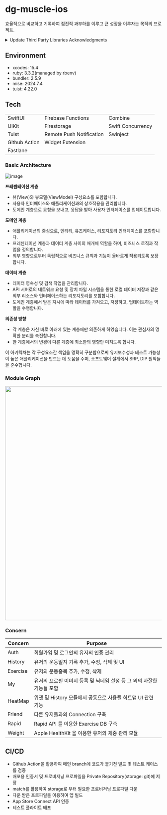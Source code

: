 # dg-muscle-ios

효율적으로 비교하고 기록하여 점진적 과부하를 이루고 근 성장을 이루자는 목적의 프로젝트.

<details>
<summary> Update Third Party Libraries Acknowledgments </summary>

Install `swift-package-list`

```
brew tap FelixHerrmann/tap & brew install swift-package-list
```

Generate Settings.bundle

```
swift-package-list dg-muscle-ios.xcworkspace --output-type settings-bundle --requires-license --output-path dg-muscle-ios/resources
```

</details>

## Environment

- xcodes: 15.4
- ruby: 3.3.2(managed by rbenv)
- bundler: 2.5.9
- mise: 2024.7.4
- tuist: 4.22.0

## Tech

<table border="0">
 <tr>
    <td>SwiftUI</td>
    <td>Firebase Functions</td>
    <td>Combine</td>
 </tr>
  <tr>
    <td>UIKit</td>
    <td>Firestorage</td>
    <td>Swift Concurrency</td>
 </tr>
 <tr>
    <td>Tuist</td>
    <td>Remote Push Notification</td>
    <td>Swinject</td>
 </tr>
 <tr>
    <td>Github Action</td>
    <td>Widget Extension</td>
 </tr>
 <tr>
    <td>Fastlane</td>
 </tr>
</table>

### Basic Architecture

![image](https://github.com/DgMuscle/dg-muscle-ios/assets/34573243/a127df42-9f0c-41e5-b151-aebb86533973)

**프레젠테이션 계층**

- 뷰(View)와 뷰모델(ViewModel) 구성요소를 포함합니다.
- 사용자 인터페이스와 애플리케이션과의 상호작용을 관리합니다.
- 도메인 계층으로 요청을 보내고, 응답을 받아 사용자 인터페이스를 업데이트합니다.

**도메인 계층**

- 애플리케이션의 중심으로, 엔티티, 유즈케이스, 리포지토리 인터페이스를 포함합니다.
- 프레젠테이션 계층과 데이터 계층 사이의 매개체 역할을 하며, 비즈니스 로직과 작업을 정의합니다.
- 외부 영향으로부터 독립적으로 비즈니스 규칙과 기능이 올바르게 적용되도록 보장합니다.

**데이터 계층**

- 데이터 영속성 및 검색 작업을 관리합니다.
- API 서버로의 네트워크 요청 및 장치 파일 시스템을 통한 로컬 데이터 저장과 같은 외부 리소스와 인터페이스하는 리포지토리를 포함합니다.
- 도메인 계층에서 받은 지시에 따라 데이터를 가져오고, 저장하고, 업데이트하는 역할을 수행합니다.

**의존성 방향**

- 각 계층은 자신 바로 아래에 있는 계층에만 의존하게 하였습니다. 이는 관심사의 명확한 분리를 촉진합니다.
- 한 계층에서의 변경이 다른 계층에 최소한의 영향만 미치도록 합니다.

이 아키텍쳐는 각 구성요소간 책임을 명확히 구분함으로써 유지보수성과 테스트 가능성이 높은 애플리케이션을 만드는 데 도움을 주며, 소프트웨어 설계에서 SRP, DIP 원칙들을 준수합니다.

### Module Graph

<img width=750 src="https://github.com/user-attachments/assets/4a8826d9-3c8a-499a-95cf-2e969bb40e2a" />

### Concern

| Concern  | Purpose                                                                |
| -------- | ---------------------------------------------------------------------- |
| Auth     | 회원가입 및 로그인의 유저의 인증 관리                                  |
| History  | 유저의 운동일지 기록 추가, 수정, 삭제 및 UI                            |
| Exercise | 유저의 운동종목 추가, 수정, 삭제                                       |
| My       | 유저의 프로필 이미지 등록 및 닉네임 설정 등 그 외의 자잘한 기능들 포함 |
| HeatMap  | 위젯 및 History 모듈에서 공통으로 사용될 히트맵 UI 관련 기능           |
| Friend   | 다른 유저들과의 Connection 구축                                        |
| Rapid   | Rapid API 를 이용한 Exercise DB 구축                                        |
| Weight   | Apple HealthKit 을 이용한 유저의 체중 관리 모듈                                        |

## CI/CD

- Github Action을 활용하여 메인 branch에 코드가 붙기전 빌드 및 테스트 케이스를 검증
- 배포용 인증서 및 프로비저닝 프로파일을 Private Repository(storage: git)에 저장
- match를 활용하여 storage로 부터 필요한 프로비저닝 프로파일 다운
- 다운 받은 프로파일을 이용하여 앱 빌드
- App Store Connect API 인증
- 테스트 플라이트 배포
